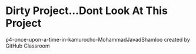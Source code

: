 # Dirty Project...Dont Look At This Project
p4-once-upon-a-time-in-kamurocho-MohammadJavadShamloo created by GitHub Classroom

